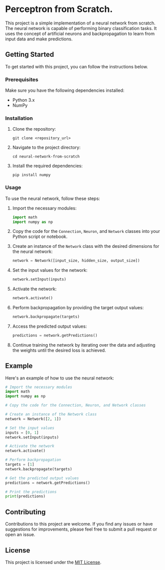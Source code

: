 # Perceptron from Scratch.

This project is a simple implementation of a neural network from scratch. The neural network is capable of performing binary classification tasks. It uses the concept of artificial neurons and backpropagation to learn from input data and make predictions.

## Getting Started

To get started with this project, you can follow the instructions below.

### Prerequisites

Make sure you have the following dependencies installed:

- Python 3.x
- NumPy

### Installation

1. Clone the repository:

   ```shell
   git clone <repository_url>
   ```

2. Navigate to the project directory:

   ```shell
   cd neural-network-from-scratch
   ```

3. Install the required dependencies:

   ```shell
   pip install numpy
   ```

### Usage

To use the neural network, follow these steps:

1. Import the necessary modules:

   ```python
   import math
   import numpy as np
   ```

2. Copy the code for the `Connection`, `Neuron`, and `Network` classes into your Python script or notebook.

3. Create an instance of the `Network` class with the desired dimensions for the neural network:

   ```python
   network = Network([input_size, hidden_size, output_size])
   ```

4. Set the input values for the network:

   ```python
   network.setInput(inputs)
   ```

5. Activate the network:

   ```python
   network.activate()
   ```

6. Perform backpropagation by providing the target output values:

   ```python
   network.backpropagate(targets)
   ```

7. Access the predicted output values:

   ```python
   predictions = network.getPredictions()
   ```

8. Continue training the network by iterating over the data and adjusting the weights until the desired loss is achieved.

## Example

Here's an example of how to use the neural network:

```python
# Import the necessary modules
import math
import numpy as np

# Copy the code for the Connection, Neuron, and Network classes

# Create an instance of the Network class
network = Network([2, 1])

# Set the input values
inputs = [0, 1]
network.setInput(inputs)

# Activate the network
network.activate()

# Perform backpropagation
targets = [1]
network.backpropagate(targets)

# Get the predicted output values
predictions = network.getPredictions()

# Print the predictions
print(predictions)
```

## Contributing

Contributions to this project are welcome. If you find any issues or have suggestions for improvements, please feel free to submit a pull request or open an issue.

## License

This project is licensed under the [MIT License](LICENSE).
